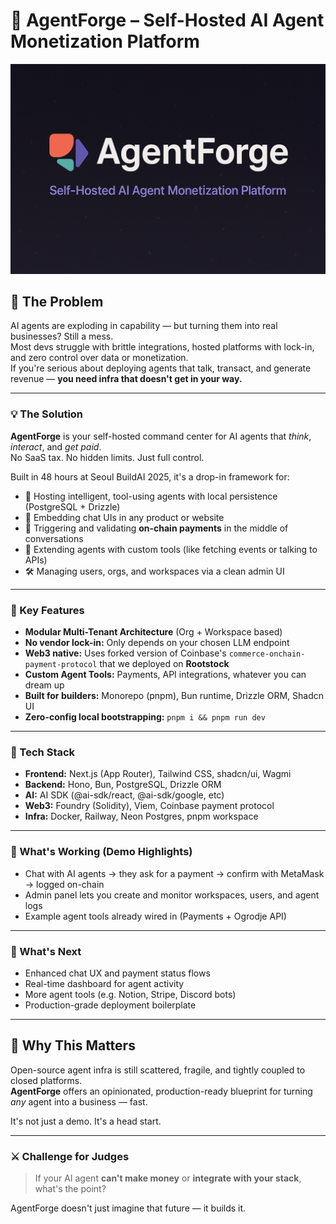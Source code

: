 # 🚀 AgentForge – Self-Hosted AI Agent Monetization Platform

![AgentForge Banner](image.png)

## 🧠 The Problem

AI agents are exploding in capability — but turning them into real businesses? Still a mess.  
Most devs struggle with brittle integrations, hosted platforms with lock-in, and zero control over data or monetization.  
If you're serious about deploying agents that talk, transact, and generate revenue — **you need infra that doesn't get in your way.**

---

### 💡 The Solution

**AgentForge** is your self-hosted command center for AI agents that *think*, *interact*, and *get paid*.  
No SaaS tax. No hidden limits. Just full control.

Built in 48 hours at Seoul BuildAI 2025, it's a drop-in framework for:

- 🔐 Hosting intelligent, tool-using agents with local persistence (PostgreSQL + Drizzle)
- 💬 Embedding chat UIs in any product or website
- 💸 Triggering and validating **on-chain payments** in the middle of conversations
- 🧩 Extending agents with custom tools (like fetching events or talking to APIs)
- 🛠️ Managing users, orgs, and workspaces via a clean admin UI

---

### 🧱 Key Features

- **Modular Multi-Tenant Architecture** (Org + Workspace based)
- **No vendor lock-in:** Only depends on your chosen LLM endpoint
- **Web3 native:** Uses forked version of Coinbase's `commerce-onchain-payment-protocol` that we deployed on **Rootstock**
- **Custom Agent Tools:** Payments, API integrations, whatever you can dream up
- **Built for builders:** Monorepo (pnpm), Bun runtime, Drizzle ORM, Shadcn UI
- **Zero-config local bootstrapping:** `pnpm i && pnpm run dev`

---

### 🔗 Tech Stack

- **Frontend:** Next.js (App Router), Tailwind CSS, shadcn/ui, Wagmi
- **Backend:** Hono, Bun, PostgreSQL, Drizzle ORM
- **AI:** AI SDK (@ai-sdk/react, @ai-sdk/google, etc)
- **Web3:** Foundry (Solidity), Viem, Coinbase payment protocol
- **Infra:** Docker, Railway, Neon Postgres, pnpm workspace

---

### 🧪 What's Working (Demo Highlights)

- Chat with AI agents → they ask for a payment → confirm with MetaMask → logged on-chain  
- Admin panel lets you create and monitor workspaces, users, and agent logs  
- Example agent tools already wired in (Payments + Ogrodje API)

---

### 🌱 What's Next

- Enhanced chat UX and payment status flows  
- Real-time dashboard for agent activity  
- More agent tools (e.g. Notion, Stripe, Discord bots)  
- Production-grade deployment boilerplate

---

## 🎯 Why This Matters

Open-source agent infra is still scattered, fragile, and tightly coupled to closed platforms.  
**AgentForge** offers an opinionated, production-ready blueprint for turning *any* agent into a business — fast.

It's not just a demo. It's a head start.

---

### ⚔️ Challenge for Judges
>
> If your AI agent **can't make money** or **integrate with your stack**, what's the point?

AgentForge doesn't just imagine that future — it builds it.

